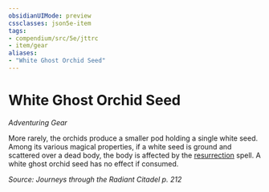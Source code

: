 ```yaml
---
obsidianUIMode: preview
cssclasses: json5e-item
tags:
- compendium/src/5e/jttrc
- item/gear
aliases: 
- "White Ghost Orchid Seed"
---
```

# White Ghost Orchid Seed
*Adventuring Gear*  


More rarely, the orchids produce a smaller pod holding a single white seed. Among its various magical properties, if a white seed is ground and scattered over a dead body, the body is affected by the [resurrection](/compendium/spells/resurrection.md) spell. A white ghost orchid seed has no effect if consumed.

*Source: Journeys through the Radiant Citadel p. 212*